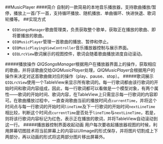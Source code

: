 ##MusicPlayer
####简介
自制的一款简易的本地音乐播放器，支持歌曲播放/暂停，播放上一首/下一首，支持循环播放、随机播放、单曲循环、快进快退、歌词轮播等。
##实现方式
- `QIQSongsManager`歌曲管理类，负责获取整个歌单，获取正在播放的歌曲、即将要播放的歌曲。
- `QIQMusicPlayer`管理一首歌曲的播放、暂停和停止。
- `QIQMusicPlayingViewController`音乐播放器控制与展示界面。
- `QIQLrcView`歌词展示的视图控件，歌词会随着歌曲播放进度自动滚动。


#####播放操作
*QIQSongsManager*根据用户在播放器界面上的操作，获取相应的歌曲，并将该歌曲交给*QIQMusicPlayer*处理，*QIQMusicPlayer*会根据用户的操作来决定对这首歌曲做对应的操作（play、pause、stop）。
#####歌词展示
`QIQLrcView`使用一个TableView来显示所有歌词的。每一行歌词都由该行歌词的开始时间和歌词内容组成，因此，每一行歌词都可以看做是一个模型对象，有两个属性——歌词的开始时间、歌词内容，在TableView上只需显示每一行歌词的内容即可。在歌曲播放过程中，一直查询歌曲当前的播放时间点`currentTime`，并将这个时间点与每一行歌词的开始时间`lineTime`及下一行歌词的开始时间`nextLineTime`相比较，判断这个时间点`currentTime`是否处于`lineTime`与`nextLineTime`，若是，则将该行歌词内容标记为红色，表示正在播放的歌词，并将TableView自动滚动到这一行。
#####播放器控制界面收起动画
用户每次要收起播放器视图的时候，利用屏幕切图技术将当前屏幕上的内容以UIImage的形式保存，并将图片切割成上下两部分，再以动画的形式将这两部分图片移出屏幕外。
